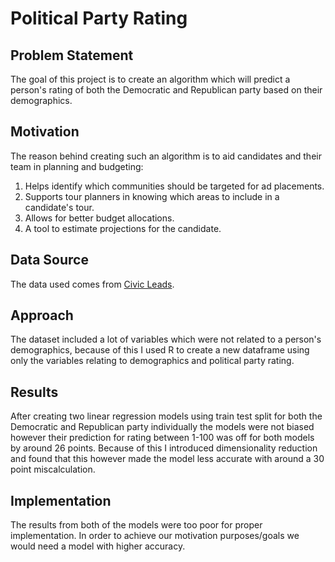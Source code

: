# Political Party Rating
## Problem Statement
The goal of this project is to create an algorithm which will predict a person's rating of both the Democratic and Republican party based on their demographics.

## Motivation
The reason behind creating such an algorithm is to aid candidates and their team in planning and budgeting:
1. Helps identify which communities should be targeted for ad placements.
2. Supports tour planners in knowing which areas to include in a candidate's tour.
3. Allows for better budget allocations.
4. A tool to estimate projections for the candidate.

## Data Source
The data used comes from [Civic Leads](https://www.icpsr.umich.edu/web/civicleads/studies/37188/datadocumentation#).

## Approach
The dataset included a lot of variables which were not related to a person's demographics, because of this I used R to create a new dataframe using only the variables relating to demographics and political party rating. 

## Results
After creating two linear regression models using train test split for both the Democratic and Republican party individually the models were not biased however their prediction for rating between 1-100 was off for both models by around 26 points. Because of this I introduced dimensionality reduction and found that this however made the model less accurate with around a 30 point miscalculation.

## Implementation
The results from both of the models were too poor for proper implementation. In order to achieve our motivation purposes/goals we would need a model with higher accuracy.
